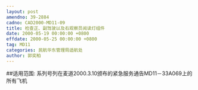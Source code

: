 ```yaml
---
layout: post
amendno: 39-2884
cadno: CAD2000-MD11-09
title: 检查正、副驾驶以及右观察员阅读灯组件
date: 2000-05-19 00:00:00 +0800
effdate: 2000-05-25 00:00:00 +0800
tag: MD11
categories: 民航华东管理局适航处
author: 郭奕柏
---
```


##适用范围:
系列号列在麦道2000.3.10颁布的紧急服务通告MD11－33A069上的所有飞机

